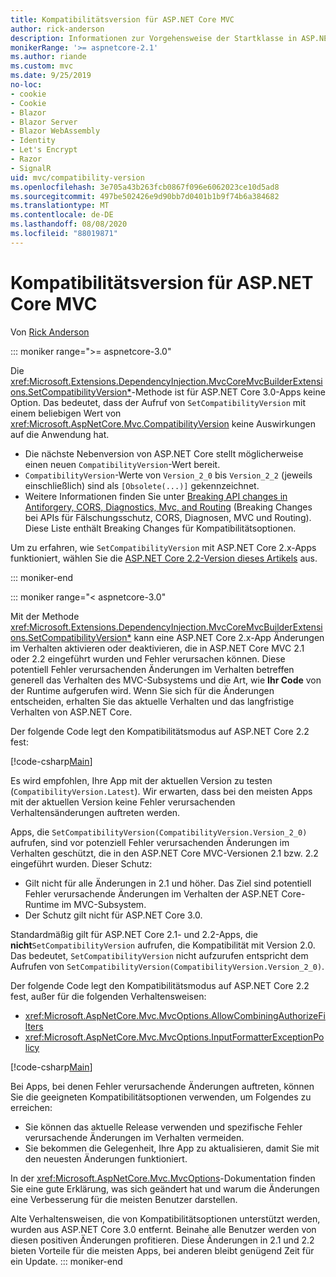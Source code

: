 ```yaml
---
title: Kompatibilitätsversion für ASP.NET Core MVC
author: rick-anderson
description: Informationen zur Vorgehensweise der Startklasse in ASP.NET Core bei der Konfiguration von Diensten und der Anforderungspipeline einer App.
monikerRange: '>= aspnetcore-2.1'
ms.author: riande
ms.custom: mvc
ms.date: 9/25/2019
no-loc:
- cookie
- Cookie
- Blazor
- Blazor Server
- Blazor WebAssembly
- Identity
- Let's Encrypt
- Razor
- SignalR
uid: mvc/compatibility-version
ms.openlocfilehash: 3e705a43b263fcb0867f096e6062023ce10d5ad8
ms.sourcegitcommit: 497be502426e9d90bb7d0401b1b9f74b6a384682
ms.translationtype: MT
ms.contentlocale: de-DE
ms.lasthandoff: 08/08/2020
ms.locfileid: "88019871"
---
```

# <a name="compatibility-version-for-aspnet-core-mvc"></a>Kompatibilitätsversion für ASP.NET Core MVC

Von [Rick Anderson](https://twitter.com/RickAndMSFT)

::: moniker range=">= aspnetcore-3.0"

Die <xref:Microsoft.Extensions.DependencyInjection.MvcCoreMvcBuilderExtensions.SetCompatibilityVersion*>-Methode ist für ASP.NET Core 3.0-Apps keine Option. Das bedeutet, dass der Aufruf von `SetCompatibilityVersion` mit einem beliebigen Wert von <xref:Microsoft.AspNetCore.Mvc.CompatibilityVersion> keine Auswirkungen auf die Anwendung hat.

* Die nächste Nebenversion von ASP.NET Core stellt möglicherweise einen neuen `CompatibilityVersion`-Wert bereit.
* `CompatibilityVersion`-Werte von `Version_2_0` bis `Version_2_2` (jeweils einschließlich) sind als `[Obsolete(...)]` gekennzeichnet.
* Weitere Informationen finden Sie unter [Breaking API changes in Antiforgery, CORS, Diagnostics, Mvc, and Routing](https://github.com/aspnet/Announcements/issues/387) (Breaking Changes bei APIs für Fälschungsschutz, CORS, Diagnosen, MVC und Routing). Diese Liste enthält Breaking Changes für Kompatibilitätsoptionen.

Um zu erfahren, wie `SetCompatibilityVersion` mit ASP.NET Core 2.x-Apps funktioniert, wählen Sie die [ASP.NET Core 2.2-Version dieses Artikels](https://docs.microsoft.com/aspnet/core/mvc/compatibility-version?view=aspnetcore-2.2) aus.

::: moniker-end

::: moniker range="< aspnetcore-3.0"

Mit der Methode <xref:Microsoft.Extensions.DependencyInjection.MvcCoreMvcBuilderExtensions.SetCompatibilityVersion*> kann eine ASP.NET Core 2.x-App Änderungen im Verhalten aktivieren oder deaktivieren, die in ASP.NET Core MVC 2.1 oder 2.2 eingeführt wurden und Fehler verursachen können. Diese potentiell Fehler verursachenden Änderungen im Verhalten betreffen generell das Verhalten des MVC-Subsystems und die Art, wie **Ihr Code** von der Runtime aufgerufen wird. Wenn Sie sich für die Änderungen entscheiden, erhalten Sie das aktuelle Verhalten und das langfristige Verhalten von ASP.NET Core.

Der folgende Code legt den Kompatibilitätsmodus auf ASP.NET Core 2.2 fest:

[!code-csharp[Main](compatibility-version/samples/2.x/CompatibilityVersionSample/Startup.cs?name=snippet1)]

Es wird empfohlen, Ihre App mit der aktuellen Version zu testen (`CompatibilityVersion.Latest`). Wir erwarten, dass bei den meisten Apps mit der aktuellen Version keine Fehler verursachenden Verhaltensänderungen auftreten werden.

Apps, die `SetCompatibilityVersion(CompatibilityVersion.Version_2_0)` aufrufen, sind vor potenziell Fehler verursachenden Änderungen im Verhalten geschützt, die in den ASP.NET Core MVC-Versionen 2.1 bzw. 2.2 eingeführt wurden. Dieser Schutz:

* Gilt nicht für alle Änderungen in 2.1 und höher. Das Ziel sind potentiell Fehler verursachende Änderungen im Verhalten der ASP.NET Core-Runtime im MVC-Subsystem.
* Der Schutz gilt nicht für ASP.NET Core 3.0.

Standardmäßig gilt für ASP.NET Core 2.1- und 2.2-Apps, die **nicht**`SetCompatibilityVersion` aufrufen, die Kompatibilität mit Version 2.0. Das bedeutet, `SetCompatibilityVersion` nicht aufzurufen entspricht dem Aufrufen von `SetCompatibilityVersion(CompatibilityVersion.Version_2_0)`.

Der folgende Code legt den Kompatibilitätsmodus auf ASP.NET Core 2.2 fest, außer für die folgenden Verhaltensweisen:

* <xref:Microsoft.AspNetCore.Mvc.MvcOptions.AllowCombiningAuthorizeFilters>
* <xref:Microsoft.AspNetCore.Mvc.MvcOptions.InputFormatterExceptionPolicy>

[!code-csharp[Main](compatibility-version/samples/2.x/CompatibilityVersionSample/Startup2.cs?name=snippet1)]

Bei Apps, bei denen Fehler verursachende Änderungen auftreten, können Sie die geeigneten Kompatibilitätsoptionen verwenden, um Folgendes zu erreichen:

* Sie können das aktuelle Release verwenden und spezifische Fehler verursachende Änderungen im Verhalten vermeiden.
* Sie bekommen die Gelegenheit, Ihre App zu aktualisieren, damit Sie mit den neuesten Änderungen funktioniert.

In der <xref:Microsoft.AspNetCore.Mvc.MvcOptions>-Dokumentation finden Sie eine gute Erklärung, was sich geändert hat und warum die Änderungen eine Verbesserung für die meisten Benutzer darstellen.

Alte Verhaltensweisen, die von Kompatibilitätsoptionen unterstützt werden, wurden aus ASP.NET Core 3.0 entfernt. Beinahe alle Benutzer werden von diesen positiven Änderungen profitieren. Diese Änderungen in 2.1 und 2.2 bieten Vorteile für die meisten Apps, bei anderen bleibt genügend Zeit für ein Update.
::: moniker-end
